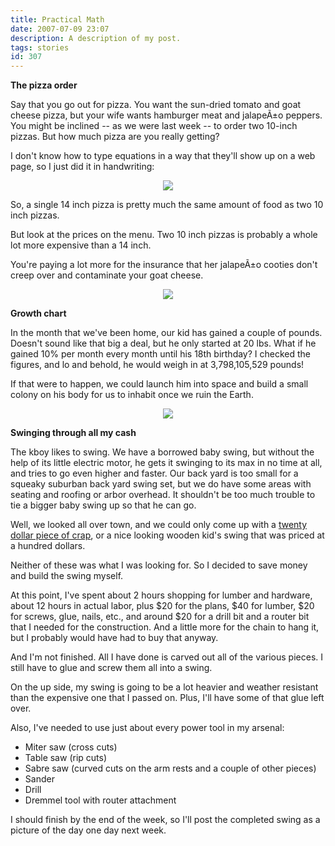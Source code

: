 ```yaml
---
title: Practical Math
date: 2007-07-09 23:07
description: A description of my post.
tags: stories
id: 307
---
```

<b>The pizza order</b>

Say that you go out for pizza.  You want the sun-dried tomato and goat cheese pizza, but your wife wants hamburger meat and jalapeÃ±o peppers.  You might be inclined -- as we were last week -- to order two 10-inch pizzas.  But how much pizza are you really getting?

I don't know how to type equations in a way that they'll show up on a web page, so I just did it in handwriting:

<center><img src="/img/formula.jpg"></center>

So, a single 14 inch pizza is pretty much the same amount of food as two 10 inch pizzas.

But look at the prices on the menu.  Two 10 inch pizzas is probably a whole lot more expensive than a 14 inch.  

You're paying a lot more for the insurance that her jalapeÃ±o cooties don't creep over and contaminate your goat cheese.

<center><img src="/img/greenline.gif"></center>


<b>Growth chart</b>

In the month that we've been home, our kid has gained a couple of pounds.  Doesn't sound like that big a deal, but he only started at 20 lbs.  What if he gained 10% per month every month until his 18th birthday?  I checked the figures, and lo and behold, he would weigh in at 3,798,105,529 pounds!  

If that were to happen, we could launch him into space and build a small colony on his body for us to inhabit once we ruin the Earth.

<center><img src="/img/greenline.gif"></center>


<b>Swinging through all my cash</b>

The kboy likes to swing.  We have a borrowed baby swing, but without the help of its little electric motor, he gets it swinging to its max in no time at all, and tries to go even higher and faster.  Our back yard is too small for a squeaky suburban back yard swing set, but we do have some areas with seating and roofing or arbor overhead.  It shouldn't be too much trouble to tie a bigger baby swing up so that he can go.

Well, we looked all over town, and we could only come up with a <a href="http://www.toysrus.com/product/index.jsp?productId=2330640" target="_blank">twenty dollar piece of crap</a>, or a nice looking wooden kid's swing that was priced at a hundred dollars.

Neither of these was what I was looking for.  So I decided to save money and build the swing myself.

At this point, I've spent about 2 hours shopping for lumber and hardware, about 12 hours in actual labor, plus $20 for the plans, $40 for lumber, $20 for screws, glue, nails, etc., and around $20 for a drill bit and a router bit that I needed for the construction.  And a little more for the chain to hang it, but I probably would have had to buy that anyway.  

And I'm not finished.  All I have done is carved out all of the various pieces.  I still have to glue and screw them all into a swing.

On the up side, my swing is going to be a lot heavier and weather resistant than the expensive one that I passed on.  Plus, I'll have some of that glue left over.

Also, I've needed to use just about every power tool in my arsenal:

<ul><li>Miter saw (cross cuts)</li>
<li>Table saw (rip cuts)</li>
<li>Sabre saw (curved cuts on the arm rests and a couple of other pieces)</li>
<li>Sander</li>
<li>Drill</li>
<li>Dremmel tool with router attachment</li></ul>

I should finish by the end of the week, so I'll post the completed swing as a picture of the day one day next week.

